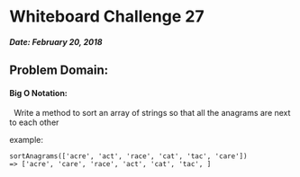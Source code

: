 # Whiteboard Challenge 27
##### Date: February 20, 2018
## Problem Domain:
#### Big O Notation: 

&nbsp;
Write a method to sort an array of strings so that all the anagrams are next to each other

example:
````
sortAnagrams(['acre', 'act', 'race', 'cat', 'tac', 'care'])
=> ['acre', 'care', 'race', 'act', 'cat', 'tac', ]
````